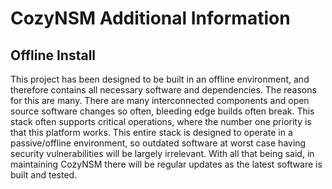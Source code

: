 # CozyNSM Additional Information

## Offline Install
This project has been designed to be built in an offline environment, and therefore contains all necessary software and dependencies. The reasons for this are many. There are many interconnected components and open source software changes so often, bleeding edge builds often break. This stack often supports critical operations, where the number one priority is that this platform works. This entire stack is designed to operate in a passive/offline environment, so outdated software at worst case having security vulnerabilities will be largely irrelevant. With all that being said, in maintaining CozyNSM there will be regular updates as the latest software is built and tested.
